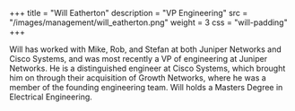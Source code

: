 +++
title = "Will Eatherton"
description = "VP Engineering"
src = "/images/management/will_eatherton.png"
weight = 3
css = "will-padding"
+++

Will has worked with Mike, Rob, and Stefan at both Juniper Networks and Cisco Systems, and was most recently a VP of engineering at Juniper Networks. He is a distinguished engineer at Cisco Systems, which brought him on through their acquisition of Growth Networks, where he was a member of the founding engineering team. Will holds a Masters Degree in Electrical Engineering. 
